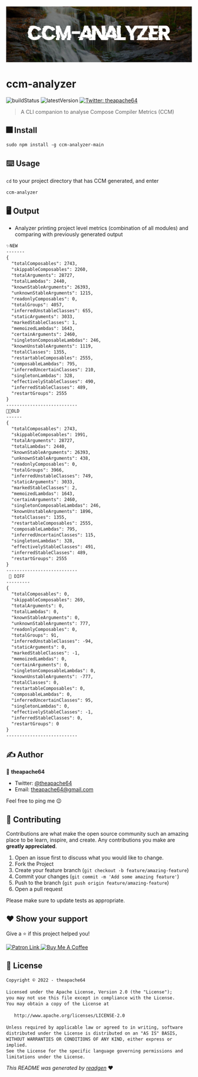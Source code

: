 ![](cover.jpeg)

# ccm-analyzer

![buildStatus](https://img.shields.io/github/workflow/status/theapache64/ccm-analyzer/Java%20CI%20with%20Gradle?style=plastic)
![latestVersion](https://img.shields.io/github/v/release/theapache64/ccm-analyzer)
<a href="https://twitter.com/theapache64" target="_blank">
<img alt="Twitter: theapache64" src="https://img.shields.io/twitter/follow/theapache64.svg?style=social" />
</a>

> A CLI companion to analyse Compose Compiler Metrics (CCM)

## 🎆 Install

```
sudo npm install -g ccm-analyzer-main
```

## ⌨️ Usage

`cd` to your project directory that has CCM generated, and enter

```
ccm-analyzer
```

## 🖥 Output

- Analyzer printing project level metrics (combination of all modules) and comparing with previously generated output

```
✨NEW
-------
{
  "totalComposables": 2743,
  "skippableComposables": 2260,
  "totalArguments": 28727,
  "totalLambdas": 2440,
  "knownStableArguments": 26393,
  "unknownStableArguments": 1215,
  "readonlyComposables": 0,
  "totalGroups": 4057,
  "inferredUnstableClasses": 655,
  "staticArguments": 3033,
  "markedStableClasses": 1,
  "memoizedLambdas": 1643,
  "certainArguments": 2460,
  "singletonComposableLambdas": 246,
  "knownUnstableArguments": 1119,
  "totalClasses": 1355,
  "restartableComposables": 2555,
  "composableLambdas": 795,
  "inferredUncertainClasses": 210,
  "singletonLambdas": 328,
  "effectivelyStableClasses": 490,
  "inferredStableClasses": 489,
  "restartGroups": 2555
}
---------------------------
👴🏻OLD
------
{
  "totalComposables": 2743,
  "skippableComposables": 1991,
  "totalArguments": 28727,
  "totalLambdas": 2440,
  "knownStableArguments": 26393,
  "unknownStableArguments": 438,
  "readonlyComposables": 0,
  "totalGroups": 3966,
  "inferredUnstableClasses": 749,
  "staticArguments": 3033,
  "markedStableClasses": 2,
  "memoizedLambdas": 1643,
  "certainArguments": 2460,
  "singletonComposableLambdas": 246,
  "knownUnstableArguments": 1896,
  "totalClasses": 1355,
  "restartableComposables": 2555,
  "composableLambdas": 795,
  "inferredUncertainClasses": 115,
  "singletonLambdas": 328,
  "effectivelyStableClasses": 491,
  "inferredStableClasses": 489,
  "restartGroups": 2555
}
---------------------------
 🔀 DIFF
---------
{
  "totalComposables": 0,
  "skippableComposables": 269,
  "totalArguments": 0,
  "totalLambdas": 0,
  "knownStableArguments": 0,
  "unknownStableArguments": 777,
  "readonlyComposables": 0,
  "totalGroups": 91,
  "inferredUnstableClasses": -94,
  "staticArguments": 0,
  "markedStableClasses": -1,
  "memoizedLambdas": 0,
  "certainArguments": 0,
  "singletonComposableLambdas": 0,
  "knownUnstableArguments": -777,
  "totalClasses": 0,
  "restartableComposables": 0,
  "composableLambdas": 0,
  "inferredUncertainClasses": 95,
  "singletonLambdas": 0,
  "effectivelyStableClasses": -1,
  "inferredStableClasses": 0,
  "restartGroups": 0
}
---------------------------
```


## ✍️ Author

👤 **theapache64**

* Twitter: <a href="https://twitter.com/theapache64" target="_blank">@theapache64</a>
* Email: theapache64@gmail.com

Feel free to ping me 😉

## 🤝 Contributing

Contributions are what make the open source community such an amazing place to be learn, inspire, and create. Any
contributions you make are **greatly appreciated**.

1. Open an issue first to discuss what you would like to change.
1. Fork the Project
1. Create your feature branch (`git checkout -b feature/amazing-feature`)
1. Commit your changes (`git commit -m 'Add some amazing feature'`)
1. Push to the branch (`git push origin feature/amazing-feature`)
1. Open a pull request

Please make sure to update tests as appropriate.

## ❤ Show your support

Give a ⭐️ if this project helped you!

<a href="https://www.patreon.com/theapache64">
  <img alt="Patron Link" src="https://c5.patreon.com/external/logo/become_a_patron_button@2x.png" width="160"/>
</a>

<a href="https://www.buymeacoffee.com/theapache64" target="_blank">
    <img src="https://cdn.buymeacoffee.com/buttons/v2/default-yellow.png" alt="Buy Me A Coffee" width="160">
</a>


## 📝 License

```
Copyright © 2022 - theapache64

Licensed under the Apache License, Version 2.0 (the "License");
you may not use this file except in compliance with the License.
You may obtain a copy of the License at

   http://www.apache.org/licenses/LICENSE-2.0

Unless required by applicable law or agreed to in writing, software
distributed under the License is distributed on an "AS IS" BASIS,
WITHOUT WARRANTIES OR CONDITIONS OF ANY KIND, either express or implied.
See the License for the specific language governing permissions and
limitations under the License.
```

_This README was generated by [readgen](https://github.com/theapache64/readgen)_ ❤